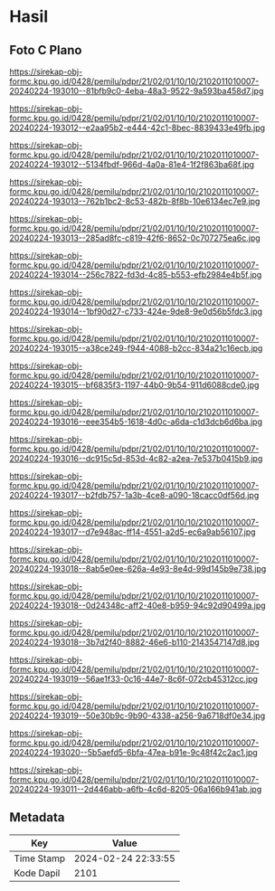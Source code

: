# Hasil

## Foto C Plano

https://sirekap-obj-formc.kpu.go.id/0428/pemilu/pdpr/21/02/01/10/10/2102011010007-20240224-193010--81bfb9c0-4eba-48a3-9522-9a593ba458d7.jpg

https://sirekap-obj-formc.kpu.go.id/0428/pemilu/pdpr/21/02/01/10/10/2102011010007-20240224-193012--e2aa95b2-e444-42c1-8bec-8839433e49fb.jpg

https://sirekap-obj-formc.kpu.go.id/0428/pemilu/pdpr/21/02/01/10/10/2102011010007-20240224-193012--5134fbdf-966d-4a0a-81e4-1f2f863ba68f.jpg

https://sirekap-obj-formc.kpu.go.id/0428/pemilu/pdpr/21/02/01/10/10/2102011010007-20240224-193013--762b1bc2-8c53-482b-8f8b-10e6134ec7e9.jpg

https://sirekap-obj-formc.kpu.go.id/0428/pemilu/pdpr/21/02/01/10/10/2102011010007-20240224-193013--285ad8fc-c819-42f6-8652-0c707275ea6c.jpg

https://sirekap-obj-formc.kpu.go.id/0428/pemilu/pdpr/21/02/01/10/10/2102011010007-20240224-193014--256c7822-fd3d-4c85-b553-efb2984e4b5f.jpg

https://sirekap-obj-formc.kpu.go.id/0428/pemilu/pdpr/21/02/01/10/10/2102011010007-20240224-193014--1bf90d27-c733-424e-9de8-9e0d56b5fdc3.jpg

https://sirekap-obj-formc.kpu.go.id/0428/pemilu/pdpr/21/02/01/10/10/2102011010007-20240224-193015--a38ce249-f944-4088-b2cc-834a21c16ecb.jpg

https://sirekap-obj-formc.kpu.go.id/0428/pemilu/pdpr/21/02/01/10/10/2102011010007-20240224-193015--bf6835f3-1197-44b0-9b54-911d6088cde0.jpg

https://sirekap-obj-formc.kpu.go.id/0428/pemilu/pdpr/21/02/01/10/10/2102011010007-20240224-193016--eee354b5-1618-4d0c-a6da-c1d3dcb6d6ba.jpg

https://sirekap-obj-formc.kpu.go.id/0428/pemilu/pdpr/21/02/01/10/10/2102011010007-20240224-193016--dc915c5d-853d-4c82-a2ea-7e537b0415b9.jpg

https://sirekap-obj-formc.kpu.go.id/0428/pemilu/pdpr/21/02/01/10/10/2102011010007-20240224-193017--b2fdb757-1a3b-4ce8-a090-18cacc0df56d.jpg

https://sirekap-obj-formc.kpu.go.id/0428/pemilu/pdpr/21/02/01/10/10/2102011010007-20240224-193017--d7e948ac-ff14-4551-a2d5-ec6a9ab56107.jpg

https://sirekap-obj-formc.kpu.go.id/0428/pemilu/pdpr/21/02/01/10/10/2102011010007-20240224-193018--8ab5e0ee-626a-4e93-8e4d-99d145b9e738.jpg

https://sirekap-obj-formc.kpu.go.id/0428/pemilu/pdpr/21/02/01/10/10/2102011010007-20240224-193018--0d24348c-aff2-40e8-b959-94c92d90499a.jpg

https://sirekap-obj-formc.kpu.go.id/0428/pemilu/pdpr/21/02/01/10/10/2102011010007-20240224-193018--3b7d2f40-8882-46e6-b110-2143547147d8.jpg

https://sirekap-obj-formc.kpu.go.id/0428/pemilu/pdpr/21/02/01/10/10/2102011010007-20240224-193019--56ae1f33-0c16-44e7-8c6f-072cb45312cc.jpg

https://sirekap-obj-formc.kpu.go.id/0428/pemilu/pdpr/21/02/01/10/10/2102011010007-20240224-193019--50e30b9c-9b90-4338-a256-9a6718df0e34.jpg

https://sirekap-obj-formc.kpu.go.id/0428/pemilu/pdpr/21/02/01/10/10/2102011010007-20240224-193020--5b5aefd5-6bfa-47ea-b91e-9c48f42c2ac1.jpg

https://sirekap-obj-formc.kpu.go.id/0428/pemilu/pdpr/21/02/01/10/10/2102011010007-20240224-193011--2d446abb-a6fb-4c6d-8205-06a166b941ab.jpg


## Metadata

| Key        | Value               |
| ---------- | ------------------- |
| Time Stamp | 2024-02-24 22:33:55 |
| Kode Dapil | 2101                |



